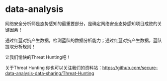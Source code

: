 # data-analysis

网络安全分析师是态势感知的最重要部分，是确定网络安全态势感知项目成败的关键因素！

通过红蓝对抗产生数据，检测蓝队的数据分析能力；通过红蓝对抗产生数据，蓝队提取分析规则！

让我们愉快的Threat Hunting吧！

关于Threat Hunting 你也可以关注我们的资料站：https://github.com/secure-data-analysis-data-sharing/Threat-Hunting






